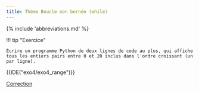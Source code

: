 ```yaml
---
title: Thème Boucle non bornée (while)
---
```


{% include 'abbreviations.md' %}


!!! tip "Exercice"

    Écrire un programme Python de deux lignes de code au plus, qui affiche tous les entiers pairs entre 0 et 20 inclus dans l'ordre croissant (un par ligne).
    


{{IDE("exo4/exo4_range")}} 

[Correction](scripts/exo4/corr_exo4_range.py)